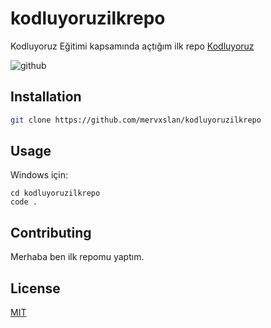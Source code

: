 
# kodluyoruzilkrepo
Kodluyoruz Eğitimi kapsamında açtığım ilk repo
 [Kodluyoruz](https://www.kodluyoruz.org) 

![github](figures/github.png)

## Installation


```bash
git clone https://github.com/mervxslan/kodluyoruzilkrepo
```

## Usage


Windows için:
```Windows
cd kodluyoruzilkrepo
code .
```

## Contributing
Merhaba ben ilk repomu yaptım. 


## License
[MIT](https://choosealicense.com/licenses/mit/)
